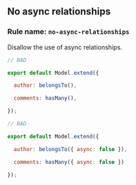 ## No async relationships

### Rule name: `no-async-relationships`

Disallow the use of async relationships.

```js
// BAD

export default Model.extend({

  author: belongsTo(),

  comments: hasMany(),

});
```

```js
// BAD

export default Model.extend({

  author: belongsTo({ async: false }),

  comments: hasMany({ async: false })

});
```
